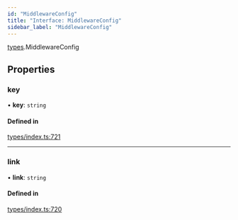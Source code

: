 ```yaml
---
id: "MiddlewareConfig"
title: "Interface: MiddlewareConfig"
sidebar_label: "MiddlewareConfig"
---
```


[types](../../../modules/Types/Types.md).MiddlewareConfig

## Properties

### key

• **key**: `string`

#### Defined in

[types/index.ts:721](https://github.com/PolymeshAssociation/polymesh-sdk/blob/968f8d70c/src/types/index.ts#L721)

___

### link

• **link**: `string`

#### Defined in

[types/index.ts:720](https://github.com/PolymeshAssociation/polymesh-sdk/blob/968f8d70c/src/types/index.ts#L720)

